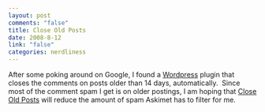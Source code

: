 ```yaml
--- 
layout: post
comments: "false"
title: Close Old Posts
date: 2008-8-12
link: "false"
categories: nerdliness
---
```

After some poking around on Google, I found a <a title="Wordpress" href="http://wordpress.org">Wordpress</a> plugin that closes the comments on posts older than 14 days, automatically.  Since most of the comment spam I get is on older postings, I am hoping that <a title="Close Old Posts plugin" href="http://wordpress.org/extend/plugins/close-old-posts/">Close Old Posts</a> will reduce the amount of spam Askimet has to filter for me.
